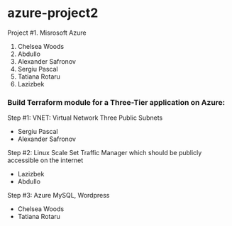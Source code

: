 # azure-project2
Project #1. Misrosoft Azure

1. Chelsea Woods
2. Abdullo
3. Alexander Safronov
4. Sergiu Pascal
5. Tatiana Rotaru
6. Lazizbek

### Build Terraform module for a Three-Tier application on Azure:

Step #1: 
VNET: Virtual Network
Three Public Subnets
- Sergiu Pascal
- Alexander Safronov



Step #2: Linux Scale Set
Traffic Manager which should be publicly accessible on the internet
- Lazizbek
- Abdullo



Step #3: Azure MySQL, Wordpress
- Chelsea Woods
- Tatiana Rotaru
